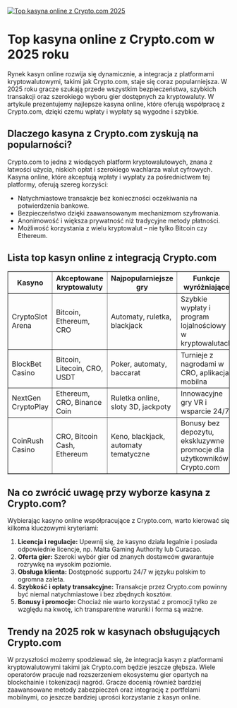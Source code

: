 [![Top kasyna online z Crypto.com 2025](https://123-caf.pages.dev/gitsignup.png)](https://vrmoo.ru/Bt82HjjY)

<h1>Top kasyna online z Crypto.com w 2025 roku</h1> <p>Rynek kasyn online rozwija się dynamicznie, a integracja z platformami kryptowalutowymi, takimi jak Crypto.com, staje się coraz popularniejsza. W 2025 roku gracze szukają przede wszystkim bezpieczeństwa, szybkich transakcji oraz szerokiego wyboru gier dostępnych za kryptowaluty. W artykule prezentujemy najlepsze kasyna online, które oferują współpracę z Crypto.com, dzięki czemu wpłaty i wypłaty są wygodne i szybkie.</p>  <h2>Dlaczego kasyna z Crypto.com zyskują na popularności?</h2> <p>Crypto.com to jedna z wiodących platform kryptowalutowych, znana z łatwości użycia, niskich opłat i szerokiego wachlarza walut cyfrowych. Kasyna online, które akceptują wpłaty i wypłaty za pośrednictwem tej platformy, oferują szereg korzyści:</p> <ul>   <li>Natychmiastowe transakcje bez konieczności oczekiwania na potwierdzenia bankowe.</li>   <li>Bezpieczeństwo dzięki zaawansowanym mechanizmom szyfrowania.</li>   <li>Anonimowość i większa prywatność niż tradycyjne metody płatności.</li>   <li>Możliwość korzystania z wielu kryptowalut – nie tylko Bitcoin czy Ethereum.</li> </ul>  <h2>Lista top kasyn online z integracją Crypto.com</h2> <table border="1" cellpadding="8" cellspacing="0" style="border-collapse: collapse; width: 100%;">   <thead>     <tr>       <th>Kasyno</th>       <th>Akceptowane kryptowaluty</th>       <th>Najpopularniejsze gry</th>       <th>Funkcje wyróżniające</th>     </tr>   </thead>   <tbody>     <tr>       <td>CryptoSlot Arena</td>       <td>Bitcoin, Ethereum, CRO</td>       <td>Automaty, ruletka, blackjack</td>       <td>Szybkie wypłaty i program lojalnościowy w kryptowalutach</td>     </tr>     <tr>       <td>BlockBet Casino</td>       <td>Bitcoin, Litecoin, CRO, USDT</td>       <td>Poker, automaty, baccarat</td>       <td>Turnieje z nagrodami w CRO, aplikacja mobilna</td>     </tr>     <tr>       <td>NextGen CryptoPlay</td>       <td>Ethereum, CRO, Binance Coin</td>       <td>Ruletka online, sloty 3D, jackpoty</td>       <td>Innowacyjne gry VR i wsparcie 24/7</td>     </tr>     <tr>       <td>CoinRush Casino</td>       <td>CRO, Bitcoin Cash, Ethereum</td>       <td>Keno, blackjack, automaty tematyczne</td>       <td>Bonusy bez depozytu, ekskluzywne promocje dla użytkowników Crypto.com</td>     </tr>   </tbody> </table>  <h2>Na co zwrócić uwagę przy wyborze kasyna z Crypto.com?</h2> <p>Wybierając kasyno online współpracujące z Crypto.com, warto kierować się kilkoma kluczowymi kryteriami:</p> <ol>   <li><strong>Licencja i regulacje:</strong> Upewnij się, że kasyno działa legalnie i posiada odpowiednie licencje, np. Malta Gaming Authority lub Curacao.</li>   <li><strong>Oferta gier:</strong> Szeroki wybór gier od znanych dostawców gwarantuje rozrywkę na wysokim poziomie.</li>   <li><strong>Obsługa klienta:</strong> Dostępność supportu 24/7 w języku polskim to ogromna zaleta.</li>   <li><strong>Szybkość i opłaty transakcyjne:</strong> Transakcje przez Crypto.com powinny być niemal natychmiastowe i bez zbędnych kosztów.</li>   <li><strong>Bonusy i promocje:</strong> Chociaż nie warto korzystać z promocji tylko ze względu na kwotę, ich transparentne warunki i forma są ważne.</li> </ol>  <h2>Trendy na 2025 rok w kasynach obsługujących Crypto.com</h2> <p>W przyszłości możemy spodziewać się, że integracja kasyn z platformami kryptowalutowymi takimi jak Crypto.com będzie jeszcze głębsza. Wiele operatorów pracuje nad rozszerzeniem ekosystemu gier opartych na blockchainie i tokenizacji nagród. Gracze docenią również bardziej zaawansowane metody zabezpieczeń oraz integrację z portfelami mobilnymi, co jeszcze bardziej uprości korzystanie z kasyn online.</p>